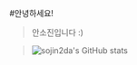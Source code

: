 #안녕하세요!
>안소진입니다 :) 

> ![sojin2da's GitHub stats](https://github-readme-stats.vercel.app/api?username=sojin2da)

>


